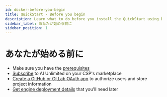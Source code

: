 ```yaml
---
id: docker-before-you-begin
title: QuickStart - Before you begin
description: Learn what to do before you install the QuickStart using Docker.
sidebar_label: あなたが始める前に
sidebar_position: 1
---
```


# あなたが始める前に

- Make sure you have the [prerequisites](/docs/install-ai-unlimited/quickstart/before-you-begin/docker-prerequisites.md)
- [Subscribe](/docs/install-ai-unlimited/quickstart/before-you-begin/docker-subscribe.md) to AI Unlimited on your CSP's marketplace
- [Create a GitHub or GitLab OAuth app](/docs/install-ai-unlimited/quickstart/before-you-begin/docker-create-oauth-app.md) to authorize users and store project information
- [Get engine deployment details](/docs/install-ai-unlimited/quickstart/before-you-begin/docker-engine-deployment-details.md) that you'll need later

